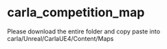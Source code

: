 # carla_competition_map
Please download the entire folder and copy paste into carla/Unreal/CarlaUE4/Content/Maps
